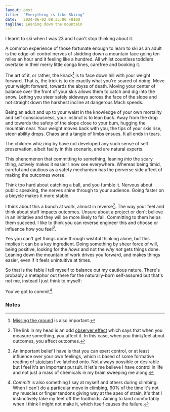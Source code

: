 ```yaml
---
layout: post
title:  "Everything is like Skiing"
date:   2024-06-02 08:35:00 +0100
tagline: Leaning down the mountain
---
```


I learnt to ski when I was 23 and I can't stop thinking about it. 

A common experience of those fortunate enough to learn to ski as an adult is the edge-of-control nerves of skidding down a mountain face going ten miles an hour and it feeling like a hundred. All whilst countless toddlers overtake in their merry little conga lines, carefree and booking it.

The art of it, or rather, the knack[^hitch] is to face down hill with your weight forward. That is, the trick is to do exactly what you're scared of doing. Move your weight forward, towards the abyss of death. Moving your center of balance over the front of your skis allows them to catch and dig into the snow. Letting you steer safely sideways across the face of the slope and not straight down the harshest incline at dangerous Mach speeds.

Being an adult and up to your waist in the knowledge of your own mortality and self consciousness, your instinct is to lean back. Away from the drop and towards the safety of the slope close to your bum, hugging the mountain near. Your weight moves back with you, the tips of your skis rise, steer-ability drops. Chaos and a tangle of limbs ensues. It all ends in tears. 

The children whizzing by have not developed any such sense of self preservation, albeit faulty in this scenario, and are natural experts.

This phenomenon that committing to something, leaning *into* the scary thing, actively makes it easier I now see everywhere. Whereas being timid, careful and cautious as a safety mechanism has the perverse side affect of making the outcomes worse.

Think too hard about catching a ball, and you fumble it. Nervous about public speaking, the nerves shine through to your audience. Going faster on a bicycle makes it more stable.

I think about this a bunch at work, almost in reverse[^observer]. The way your feel and think about stuff impacts outcomes. Unsure about a project or don't believe in an initiative and they will be more likely to fail. Committing to them helps them succeed. I like to think you can reverse engineer this and choose or influence how you feel[^stoicism]. 

Yes you can't get things done through wishful thinking alone, but this implies it can be a key ingredient. Doing something by sheer force of will, being positive, looking for the *hows* and not the *why not* gets things done. Leaning down the mountain of work drives you forward, and makes things easier, even if it feels unintuitive at times.

So that is the fable I tell myself to balance out my cautious nature. There's probably a metaphor out there for the naturally-born self-assured but that's not me, instead I just think to myself:

You've got to commit[^climbing].

### Notes

[^hitch]: [Missing the ground](https://www.goodreads.com/quotes/7335195-there-is-an-art-it-says-or-rather-a-knack) is also important.

[^observer]: The link in my head is an odd [observer effect](https://en.wikipedia.org/wiki/Observer_effect_(physics)) which says that when you measure something, you affect it. In this case, when you think/feel about outcomes, you affect outcomes.

[^stoicism]: An important belief I have is that you can exert control, or at least influence over your own feelings, which is based of some formative reading of [stoicism](https://en.wikipedia.org/wiki/Stoicism#:~:text=Stoicism%20teaches%20the%20development%20of,the%20universal%20reason%20(logos).) I've latched onto. Not always possible or desirable but I feel it's an important pursuit. It let's me believe I have control in life and not just a mass of chemicals in my brain sweeping me along.

[^climbing]: *Commit!* is also something I say at myself and others during climbing. When I can't do a particular move in climbing, 90% of the time it's not my muscles or finger tendons giving way at the apex of strain, it's that I instinctively take my feet off the footholds. Aiming to land comfortably when I think I might not make it, which itself causes the failure.
